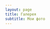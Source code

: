 ```yaml
---
layout: page
title: Галерея
subtitle: Мои фото
---
```

<script src="https://apps.elfsight.com/p/platform.js" defer></script>
<div class="elfsight-app-03c2ea8e-c8d8-48dc-84e1-223324cea00a"></div>
